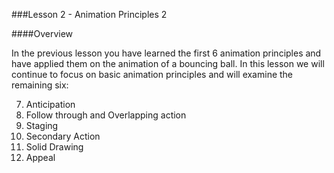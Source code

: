 ###Lesson 2 - Animation Principles 2

####Overview

In the previous lesson you have learned the first 6 animation principles and have applied them on the animation of a bouncing ball. In this lesson we will continue to focus on basic animation principles and will examine the remaining six:

7. Anticipation
8. Follow through and Overlapping action
9. Staging
10. Secondary Action
11. Solid Drawing
12. Appeal
